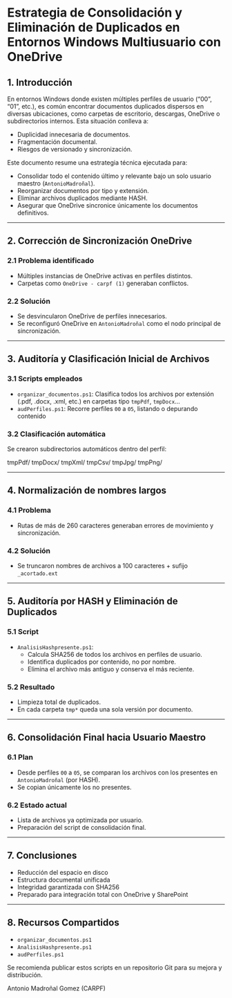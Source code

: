 # Estrategia de Consolidación y Eliminación de Duplicados en Entornos Windows Multiusuario con OneDrive

## 1. Introducción

En entornos Windows donde existen múltiples perfiles de usuario (“00”, “01”, etc.), es común encontrar documentos duplicados dispersos en diversas ubicaciones, como carpetas de escritorio, descargas, OneDrive o subdirectorios internos. Esta situación conlleva a:

- Duplicidad innecesaria de documentos.
- Fragmentación documental.
- Riesgos de versionado y sincronización.

Este documento resume una estrategia técnica ejecutada para:

- Consolidar todo el contenido último y relevante bajo un solo usuario maestro (`AntonioMadroñal`).
- Reorganizar documentos por tipo y extensión.
- Eliminar archivos duplicados mediante HASH.
- Asegurar que OneDrive sincronice únicamente los documentos definitivos.

---

## 2. Corrección de Sincronización OneDrive

### 2.1 Problema identificado

- Múltiples instancias de OneDrive activas en perfiles distintos.
- Carpetas como `OneDrive - carpf (1)` generaban conflictos.

### 2.2 Solución

- Se desvincularon OneDrive de perfiles innecesarios.
- Se reconfiguró OneDrive en `AntonioMadroñal` como el nodo principal de sincronización.

---

## 3. Auditoría y Clasificación Inicial de Archivos

### 3.1 Scripts empleados

- `organizar_documentos.ps1`: Clasifica todos los archivos por extensión (.pdf, .docx, .xml, etc.) en carpetas tipo `tmpPdf`, `tmpDocx`...
- `audPerfiles.ps1`: Recorre perfiles `00` a `05`, listando o depurando contenido

### 3.2 Clasificación automática

Se crearon subdirectorios automáticos dentro del perfil:

tmpPdf/
tmpDocx/
tmpXml/
tmpCsv/
tmpJpg/
tmpPng/


---

## 4. Normalización de nombres largos

### 4.1 Problema

- Rutas de más de 260 caracteres generaban errores de movimiento y sincronización.

### 4.2 Solución

- Se truncaron nombres de archivos a 100 caracteres + sufijo `_acortado.ext`

---

## 5. Auditoría por HASH y Eliminación de Duplicados

### 5.1 Script

- `AnalisisHashpresente.ps1`:
  - Calcula SHA256 de todos los archivos en perfiles de usuario.
  - Identifica duplicados por contenido, no por nombre.
  - Elimina el archivo más antiguo y conserva el más reciente.

### 5.2 Resultado

- Limpieza total de duplicados.
- En cada carpeta `tmp*` queda una sola versión por documento.

---

## 6. Consolidación Final hacia Usuario Maestro

### 6.1 Plan

- Desde perfiles `00` a `05`, se comparan los archivos con los presentes en `AntonioMadroñal` (por HASH).
- Se copian únicamente los no presentes.

### 6.2 Estado actual

- Lista de archivos ya optimizada por usuario.
- Preparación del script de consolidación final.

---

## 7. Conclusiones

- Reducción del espacio en disco
- Estructura documental unificada
- Integridad garantizada con SHA256
- Preparado para integración total con OneDrive y SharePoint

---

## 8. Recursos Compartidos

- `organizar_documentos.ps1`
- `AnalisisHashpresente.ps1`
- `audPerfiles.ps1`

Se recomienda publicar estos scripts en un repositorio Git para su mejora y distribución.

Antonio Madroñal Gomez (CARPF)
